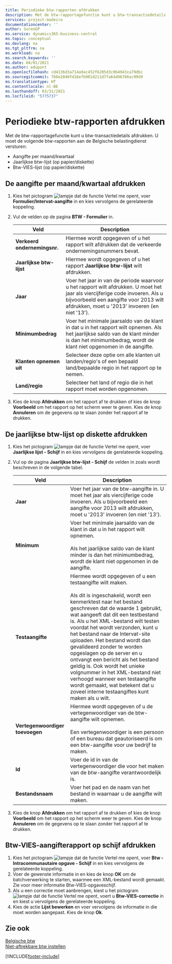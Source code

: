 ```yaml
---
title: Periodieke btw-rapporten afdrukken
description: Met de btw-rapportagefunctie kunt u btw-transactiedetails afdrukken. U moet drie btw-rapporten aan de Belgische belastingdienst versturen.
services: project-madeira
documentationcenter: ''
author: SorenGP
ms.service: dynamics365-business-central
ms.topic: conceptual
ms.devlang: na
ms.tgt_pltfrm: na
ms.workload: na
ms.search.keywords: ''
ms.date: 04/01/2021
ms.author: edupont
ms.openlocfilehash: cd4136d3a714a9ac452f6205d3c0b4943ca79dbc
ms.sourcegitcommit: 766e2840fd16efb901d211d7fa64d96766ac99d9
ms.translationtype: HT
ms.contentlocale: nl-BE
ms.lasthandoff: 03/31/2021
ms.locfileid: "5775737"
---
```

# <a name="print-periodic-vat-reports"></a>Periodieke btw-rapporten afdrukken
Met de btw-rapportagefunctie kunt u btw-transactiedetails afdrukken. U moet de volgende btw-rapporten aan de Belgische belastingdienst versturen:  

- Aangifte per maand/kwartaal  
- Jaarlijkse btw-lijst (op papier/diskette)  
- Btw-VIES-lijst (op papier/diskette)  

## <a name="to-print-the-monthlyquarterly-declaration"></a>De aangifte per maand/kwartaal afdrukken  

1.  Kies het pictogram ![lampje dat de functie Vertel me opent](../../media/ui-search/search_small.png "Vertel me wat u wilt doen"), voer **Formulier/Intervat-aangifte** in en kies vervolgens de gerelateerde koppeling.  
2.  Vul de velden op de pagina **BTW - Formulier** in.  

    |Veld|Description|  
    |------------------------------------|---------------------------------------|  
    |**Verkeerd ondernemingsnr.**|Hiermee wordt opgegeven of u het rapport wilt afdrukken dat de verkeerde ondernemingsnummers bevat.|  
    |**Jaarlijkse btw-lijst**|Hiermee wordt opgegeven of u het rapport **Jaarlijkse btw-lijst** wilt afdrukken.|  
    |**Jaar**|Voer het jaar in van de periode waarvoor u het rapport wilt afdrukken. U moet het jaar als viercijferige code invoeren. Als u bijvoorbeeld een aangifte voor 2013 wilt afdrukken, moet u '2013' invoeren (en niet '13').|  
    |**Minimumbedrag**|Voer het minimale jaarsaldo van de klant in dat u in het rapport wilt opnemen. Als het jaarlijkse saldo van de klant minder is dan het minimumbedrag, wordt de klant niet opgenomen in de aangifte.|  
    |**Klanten opnemen uit**|Selecteer deze optie om alle klanten uit landen/regio's of een bepaald land/bepaalde regio in het rapport op te nemen.|  
    |**Land/regio**|Selecteer het land of regio die in het rapport moet worden opgenomen.|  

3.  Kies de knop **Afdrukken** om het rapport af te drukken of kies de knop **Voorbeeld** om het rapport op het scherm weer te geven. Kies de knop **Annuleren** om de gegevens op te slaan zonder het rapport af te drukken.  

## <a name="to-print-the-vat-annual-listing-on-disk"></a>De jaarlijkse btw-lijst op diskette afdrukken  

1.  Kies het pictogram ![lampje dat de functie Vertel me opent](../../media/ui-search/search_small.png "Vertel me wat u wilt doen"), voer **Jaarlijkse lijst - Schijf** in en kies vervolgens de gerelateerde koppeling.  
2.  Vul op de pagina **Jaarlijkse btw-lijst - Schijf** de velden in zoals wordt beschreven in de volgende tabel.  

    |Veld|Description|  
    |---------------------------------|---------------------------------------|  
    |**Jaar**|Voer het jaar van de btw-aangifte in. U moet het jaar als viercijferige code invoeren. Als u bijvoorbeeld een aangifte voor 2013 wilt afdrukken, moet u '2013' invoeren (en niet '13').|  
    |**Minimum**|Voer het minimale jaarsaldo van de klant in dat u in het rapport wilt opnemen.<br /><br /> Als het jaarlijkse saldo van de klant minder is dan het minimumbedrag, wordt de klant niet opgenomen in de aangifte.|  
    |**Testaangifte**|Hiermee wordt opgegeven of u een testaangifte wilt maken.<br /><br /> Als dit is ingeschakeld, wordt een kenmerktest naar het bestand geschreven dat de waarde 1 gebruikt, wat aangeeft dat dit een testbestand is. Als u het XML-bestand wilt testen voordat het wordt verzonden, kunt u het bestand naar de Intervat-site uploaden. Het bestand wordt dan gevalideerd zonder te worden opgeslagen op de server en u ontvangt een bericht als het bestand geldig is. Ook wordt het unieke volgnummer in het XML-bestand niet verhoogd wanneer een testaangifte wordt gemaakt, wat betekent dat u zoveel interne testaangiftes kunt maken als u wilt.|  
    |**Vertegenwoordiger toevoegen**|Hiermee wordt opgegeven of u de vertegenwoordiger van de btw-aangifte wilt opnemen.<br /><br /> Een vertegenwoordiger is een persoon of een bureau dat geautoriseerd is om een btw-aangifte voor uw bedrijf te maken.|  
    |**Id**|Voer de id in van de vertegenwoordiger die voor het maken van de btw-aangifte verantwoordelijk is.|  
    |**Bestandsnaam**|Voer het pad en de naam van het bestand in waarnaar u de aangifte wilt maken.|  

3.  Kies de knop **Afdrukken** om het rapport af te drukken of kies de knop **Voorbeeld** om het rapport op het scherm weer te geven. Kies de knop **Annuleren** om de gegevens op te slaan zonder het rapport af te drukken.  

## <a name="to-print-the-vat-vies-declaration-report-to-disk"></a>Btw-VIES-aangifterapport op schijf afdrukken  

1.  Kies het pictogram ![lampje dat de functie Vertel me opent](../../media/ui-search/search_small.png "Vertel me wat u wilt doen"), voer **Btw - Intracommunautaire opgave - Schijf** in en kies vervolgens de gerelateerde koppeling.  
2.  Voer de gewenste informatie in en kies de knop **OK** om de batchverwerking te starten, waarmee een XML-bestand wordt gemaakt. Zie voor meer informatie Btw-VIES-opgaveschijf.  
3.  Als u een correctie moet aanbrengen, kiest u het pictogram ![lampje dat de functie Vertel me opent](../../media/ui-search/search_small.png "Vertel me wat u wilt doen"), voert u **Btw-VIES-correctie** in en kiest u vervolgens de gerelateerde koppeling.  
4.  Kies de actie **Lijst bewerken** en voer vervolgens de informatie in die moet worden aangepast. Kies de knop **Ok**.  

## <a name="see-also"></a>Zie ook  
 [Belgische btw](belgian-vat.md)   
 [Niet-aftrekbare btw instellen](how-to-set-up-non-deductible-vat.md)


[!INCLUDE[footer-include](../../includes/footer-banner.md)]